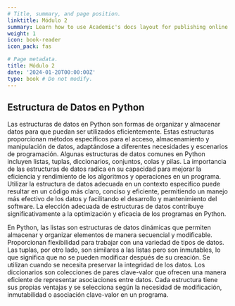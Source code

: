 ```yaml
---
# Title, summary, and page position.
linktitle: Módulo 2
summary: Learn how to use Academic's docs layout for publishing online courses, software documentation, and tutorials.
weight: 1
icon: book-reader
icon_pack: fas

# Page metadata.
title: Módulo 2
date: '2024-01-20T00:00:00Z'
type: book # Do not modify.
---
```


## Estructura de Datos en Python

Las estructuras de datos en Python son formas de organizar y almacenar datos para que puedan ser utilizados eficientemente. Estas estructuras proporcionan métodos específicos para el acceso, almacenamiento y manipulación de datos, adaptándose a diferentes necesidades y escenarios de programación. Algunas estructuras de datos comunes en Python incluyen listas, tuplas, diccionarios, conjuntos, colas y pilas. La importancia de las estructuras de datos radica en su capacidad para mejorar la eficiencia y rendimiento de los algoritmos y operaciones en un programa. Utilizar la estructura de datos adecuada en un contexto específico puede resultar en un código más claro, conciso y eficiente, permitiendo un manejo más efectivo de los datos y facilitando el desarrollo y mantenimiento del software. La elección adecuada de estructuras de datos contribuye significativamente a la optimización y eficacia de los programas en Python.

En Python, las listas son estructuras de datos dinámicas que permiten almacenar y organizar elementos de manera secuencial y modificable. Proporcionan flexibilidad para trabajar con una variedad de tipos de datos. Las tuplas, por otro lado, son similares a las listas pero son inmutables, lo que significa que no se pueden modificar después de su creación. Se utilizan cuando se necesita preservar la integridad de los datos. Los diccionarios son colecciones de pares clave-valor que ofrecen una manera eficiente de representar asociaciones entre datos. Cada estructura tiene sus propias ventajas y se selecciona según la necesidad de modificación, inmutabilidad o asociación clave-valor en un programa.
